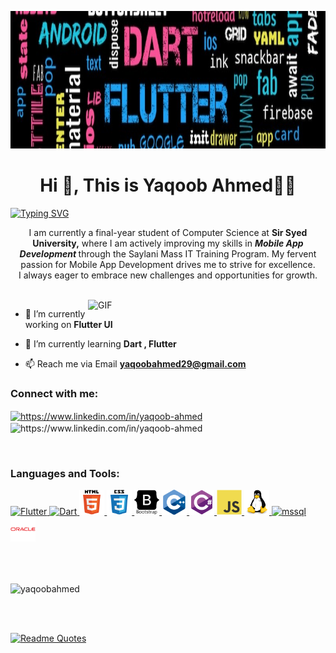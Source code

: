 <p align="center">
  <img src="./assets/cover.jpeg" height="220" width="1100"/>
</p>
<h1 align="center">Hi 👋, This is Yaqoob Ahmed👨‍💻 </h1>

[![Typing SVG](https://readme-typing-svg.demolab.com?font=Fira+Code&weight=800&size=35&pause=1000&color=447FFA&center=true&vCenter=true&width=650&lines=Passionate+Flutter+Developer;Mobile+Application+Developer)](https://git.io/typing-svg)
<p align="center" > 
I am currently a final-year student of Computer Science at <b> Sir Syed University,</b> where I am actively improving my skills in <b> <em>Mobile App Development</em> </b>  through the Saylani Mass IT Training Program. My fervent passion for Mobile App Development drives me to strive for excellence. <br />
I always eager to embrace new challenges and opportunities for growth.
</p>
<br />


<img align="right" class="GIF" alt="GIF" src="./assets/coding.gif" width="380px"/>



- 🔭 I’m currently working on **Flutter UI**

- 🌱 I’m currently learning **Dart , Flutter**

- 📫 Reach me via Email **yaqoobahmed29@gmail.com**

<h3 align="left">Connect with me:</h3>
<p align="left">
<a href="https://www.linkedin.com/in/yaqoob-ahmed" target="blank"><img align="center" src="https://raw.githubusercontent.com/rahuldkjain/github-profile-readme-generator/master/src/images/icons/Social/linked-in-alt.svg" alt="https://www.linkedin.com/in/yaqoob-ahmed" height="30" width="40" /></a>
<a mailto="yaqoobahmed29@gmail.com" target="blank"><img align="center" src="https://upload.wikimedia.org/wikipedia/commons/thumb/7/7e/Gmail_icon_%282020%29.svg/1024px-Gmail_icon_%282020%29.svg.png" alt="https://www.linkedin.com/in/yaqoob-ahmed" height="30" width="40" /></a>
</p>

<br />

<h3 align="left">Languages and Tools:</h3>
<p align="left"> 
   <a href="https://flutter.dev" target="_blank" rel="noreferrer"> <img src="https://www.vectorlogo.zone/logos/flutterio/flutterio-icon.svg" alt="Flutter" width="40" height="40"/> </a> 
      <a href="https://dart.dev" target="_blank" rel="noreferrer"> <img src="https://upload.wikimedia.org/wikipedia/commons/thumb/9/91/Dart-logo-icon.svg/2048px-Dart-logo-icon.svg.png" alt="Dart" width="40" height="40"/> </a> 
   <a href="https://www.w3.org/html/" target="_blank" rel="noreferrer"> <img src="https://raw.githubusercontent.com/devicons/devicon/master/icons/html5/html5-original-wordmark.svg" alt="html5" width="40" height="40"/> </a> 
     <a href="https://www.w3schools.com/css/" target="_blank" rel="noreferrer"> <img src="https://raw.githubusercontent.com/devicons/devicon/master/icons/css3/css3-original-wordmark.svg" alt="css3" width="40" height="40"/> </a>
<a href="https://getbootstrap.com" target="_blank" rel="noreferrer"> <img src="https://raw.githubusercontent.com/devicons/devicon/master/icons/bootstrap/bootstrap-plain-wordmark.svg" alt="bootstrap" width="40" height="40"/> </a>
 <a href="https://www.w3schools.com/cpp/" target="_blank" rel="noreferrer"> <img src="https://raw.githubusercontent.com/devicons/devicon/master/icons/cplusplus/cplusplus-original.svg" alt="cplusplus" width="40" height="40"/> </a>
  <a href="https://www.w3schools.com/cs/" target="_blank" rel="noreferrer"> <img src="https://raw.githubusercontent.com/devicons/devicon/master/icons/csharp/csharp-original.svg" alt="csharp" width="40" height="40"/> </a> 
   <a href="https://developer.mozilla.org/en-US/docs/Web/JavaScript" target="_blank" rel="noreferrer"> <img src="https://raw.githubusercontent.com/devicons/devicon/master/icons/javascript/javascript-original.svg" alt="javascript" width="40" height="40"/> </a> 
   <a href="https://www.linux.org/" target="_blank" rel="noreferrer"> <img src="https://raw.githubusercontent.com/devicons/devicon/master/icons/linux/linux-original.svg" alt="linux" width="40" height="40"/> </a> 
   <a href="https://www.microsoft.com/en-us/sql-server" target="_blank" rel="noreferrer"> <img src="https://www.svgrepo.com/show/303229/microsoft-sql-server-logo.svg" alt="mssql" width="40" height="40"/> </a>
    <a href="https://www.oracle.com/" target="_blank" rel="noreferrer"> <img src="https://raw.githubusercontent.com/devicons/devicon/master/icons/oracle/oracle-original.svg" alt="oracle" width="40" height="40"/> </a>
     </p>

<br />
<br/>
<p><img align="center" src="https://github-readme-streak-stats.herokuapp.com/?user=yaqoobahmed&" alt="yaqoobahmed" /></p>
<br/>
<br/>




[![Readme Quotes](https://quotes-github-readme.vercel.app/api?type=horizontal&theme=dark)](https://github.com/piyushsuthar/github-readme-quotes)


